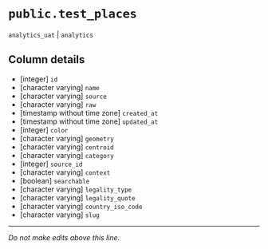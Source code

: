 # `public.test_places`
`analytics_uat` | `analytics`

## Column details
* [integer]   `id`
* [character varying] `name`
* [character varying] `source`
* [character varying] `raw`
* [timestamp without time zone] `created_at`
* [timestamp without time zone] `updated_at`
* [integer]   `color`
* [character varying] `geometry`
* [character varying] `centroid`
* [character varying] `category`
* [integer]   `source_id`
* [character varying] `context`
* [boolean]   `searchable`
* [character varying] `legality_type`
* [character varying] `legality_quote`
* [character varying] `country_iso_code`
* [character varying] `slug`

-------------------------------------------------------------------------------
*Do not make edits above this line.*
